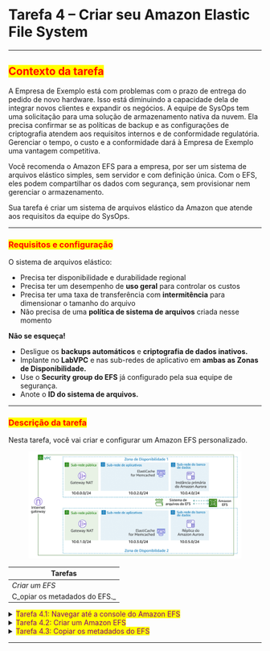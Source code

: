 # Tarefa 4 – Criar seu Amazon Elastic File System

***

## <mark style="color:red;">**Contexto da tarefa**</mark>

A Empresa de Exemplo está com problemas com o prazo de entrega do pedido de novo hardware. Isso está diminuindo a capacidade dela de integrar novos clientes e expandir os negócios. A equipe de SysOps tem uma solicitação para uma solução de armazenamento nativa da nuvem. Ela precisa confirmar se as políticas de backup e as configurações de criptografia atendem aos requisitos internos e de conformidade regulatória. Gerenciar o tempo, o custo e a conformidade dará à Empresa de Exemplo uma vantagem competitiva.&#x20;

Você recomenda o Amazon EFS para a empresa, por ser um sistema de arquivos elástico simples, sem servidor e com definição única. Com o EFS, eles podem compartilhar os dados com segurança, sem provisionar nem gerenciar o armazenamento.&#x20;

Sua tarefa é criar um sistema de arquivos elástico da Amazon que atende aos requisitos da equipe do SysOps.

***

### <mark style="color:red;">**Requisitos e configuração**</mark>

O sistema de arquivos elástico:

* Precisa ter disponibilidade e durabilidade regional
* Precisa ter um desempenho de **uso geral** para controlar os custos
* Precisa ter uma taxa de transferência com **intermitência** para dimensionar o tamanho do arquivo
* Não precisa de uma **política de sistema de arquivos** criada nesse momento

**Não se esqueça!**

* Desligue os **backups automáticos** e **criptografia de dados inativos.**
* Implante no **LabVPC** e nas sub-redes de aplicativo em **ambas as Zonas de Disponibilidade.**
* Use o **Security group do EFS** já configurado pela sua equipe de segurança.
* Anote o **ID do sistema de arquivos.**

***

### <mark style="color:red;">**Descrição da tarefa**</mark>

Nesta tarefa, você vai criar e configurar um Amazon EFS personalizado.

<figure><img src="../../.gitbook/assets/image (7).png" alt=""><figcaption></figcaption></figure>

| Tarefas                       |
| ----------------------------- |
| _Criar um EFS_                |
| C_opiar os metadados do EFS._ |

<details>

<summary><mark style="color:purple;">Tarefa 4.1: Navegar até a console do Amazon EFS</mark></summary>

1. No AWS Management Console, no menu Services (Serviços), selecione EFS.
   * _Observação: você também pode pesquisar por EFS na barra de pesquisa unificada na parte superior da console._

</details>

<details>

<summary><mark style="color:purple;">Tarefa 4.2: Criar um Amazon EFS</mark></summary>

1. Selecione o botão **Create file system** (Criar sistema de arquivos).
2. Selecione o botão **Customize** (Personalizar).
   * A página **File system settings** (Configurações do sistema de arquivo) é exibida.
3. Na seção **General** (Geral), configure:
   * **Nome:** _myWPEFS_
   * **Desmarque** a opção _Enable automatic backups_ (Ativar backups automáticos).
   * **Desmarque** a opção _Enable encryption of data at rest_ (Ativar a criptografia de dados inativos).
   * Em **Tags** (seção opcional):
     * **Nome da tag:** _Nome_
     * **Valor de tag **_**–**_** opcional:** _myWPEFS_
   * Deixe todas as outras configurações como o valor-padrão.
   * Selecione o botão **Next** (Próximo).
   * A página **Network access** (Acesso de rede) é exibida.
4. No menu suspenso **Virtual Private Cloud (VPC)** , selecione _LabVPC_.
5. Em Mount Targets (Destinos de mount) configure o seguinte:
   * **Selecione** _Availability Zone A_ (Zona de Disponibilidade A).
   * **Selecione** _AppSubnet1_.
   * **Remova** o Security Group _padrão_.
   * **Selecione** _EFSMountTargetSecurityGroup_ no menu suspenso.&#x20;
   * **Selecione** _Availability Zone B_ (Zona de Disponibilidade B).
   * **Selecione** _AppSubnet2_.
   * **Remova** o Security Group _padrão_.
   * **Selecione** o _EFSMountTargetSecurityGroup_ no menu suspenso.
6. Selecione o botão **Next** (Próximo).
   * A página **File system policy – optional** (Política do sistema de arquivos – opcional) é exibida.
   * Configurar essa página não é necessário neste laboratório.
7. Selecione o botão **Next** (Próximo).&#x20;
   * A página **Review and create** (Revisar e criar) é exibida.
8. &#x20;Selecione o botão **Create** (Criar).
9. O estado do sistema de arquivos é exibido como **Available** (Disponível) após alguns minutos.

</details>

<details>

<summary><mark style="color:purple;">Tarefa 4.3: Copiar os metadados do EFS</mark></summary>

1. Selecione **File systems** (Sistemas de arquivos) no painel de navegação.
2. &#x20;Copie o **ID do sistema de arquivos** gerado para o **myWPEFS** em um bloco de notas. Ele tem um formato igual a _**fs-a1234567**_.

</details>

***
